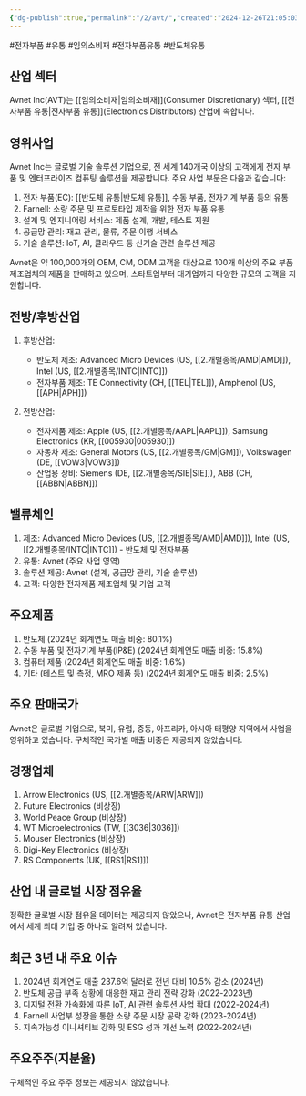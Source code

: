 ```yaml
---
{"dg-publish":true,"permalink":"/2/avt/","created":"2024-12-26T21:05:03.919+09:00","updated":"2025-06-03T20:05:57.817+09:00"}
---
```


#전자부품 #유통 #임의소비재 #전자부품유통 #반도체유통

## 산업 섹터

Avnet Inc(AVT)는 [[임의소비재\|임의소비재]](Consumer Discretionary) 섹터, [[전자부품 유통\|전자부품 유통]](Electronics Distributors) 산업에 속합니다.

## 영위사업

Avnet Inc는 글로벌 기술 솔루션 기업으로, 전 세계 140개국 이상의 고객에게 전자 부품 및 엔터프라이즈 컴퓨팅 솔루션을 제공합니다. 주요 사업 부문은 다음과 같습니다:

1. 전자 부품(EC): [[반도체 유통\|반도체 유통]], 수동 부품, 전자기계 부품 등의 유통
2. Farnell: 소량 주문 및 프로토타입 제작을 위한 전자 부품 유통
3. 설계 및 엔지니어링 서비스: 제품 설계, 개발, 테스트 지원
4. 공급망 관리: 재고 관리, 물류, 주문 이행 서비스
5. 기술 솔루션: IoT, AI, 클라우드 등 신기술 관련 솔루션 제공

Avnet은 약 100,000개의 OEM, CM, ODM 고객을 대상으로 100개 이상의 주요 부품 제조업체의 제품을 판매하고 있으며, 스타트업부터 대기업까지 다양한 규모의 고객을 지원합니다.

## 전방/후방산업

1. 후방산업:
    
    - 반도체 제조: Advanced Micro Devices (US, [[2.개별종목/AMD\|AMD]]), Intel (US, [[2.개별종목/INTC\|INTC]])
    - 전자부품 제조: TE Connectivity (CH, [[TEL\|TEL]]), Amphenol (US, [[APH\|APH]])
    
2. 전방산업:
    
    - 전자제품 제조: Apple (US, [[2.개별종목/AAPL\|AAPL]]), Samsung Electronics (KR, [[005930\|005930]])
    - 자동차 제조: General Motors (US, [[2.개별종목/GM\|GM]]), Volkswagen (DE, [[VOW3\|VOW3]])
    - 산업용 장비: Siemens (DE, [[2.개별종목/SIE\|SIE]]), ABB (CH, [[ABBN\|ABBN]])
    

## 밸류체인

1. 제조: Advanced Micro Devices (US, [[2.개별종목/AMD\|AMD]]), Intel (US, [[2.개별종목/INTC\|INTC]]) - 반도체 및 전자부품
2. 유통: Avnet (주요 사업 영역)
3. 솔루션 제공: Avnet (설계, 공급망 관리, 기술 솔루션)
4. 고객: 다양한 전자제품 제조업체 및 기업 고객

## 주요제품

1. 반도체 (2024년 회계연도 매출 비중: 80.1%)
2. 수동 부품 및 전자기계 부품(IP&E) (2024년 회계연도 매출 비중: 15.8%)
3. 컴퓨터 제품 (2024년 회계연도 매출 비중: 1.6%)
4. 기타 (테스트 및 측정, MRO 제품 등) (2024년 회계연도 매출 비중: 2.5%)

## 주요 판매국가

Avnet은 글로벌 기업으로, 북미, 유럽, 중동, 아프리카, 아시아 태평양 지역에서 사업을 영위하고 있습니다. 구체적인 국가별 매출 비중은 제공되지 않았습니다.

## 경쟁업체

1. Arrow Electronics (US, [[2.개별종목/ARW\|ARW]])
2. Future Electronics (비상장)
3. World Peace Group (비상장)
4. WT Microelectronics (TW, [[3036\|3036]])
5. Mouser Electronics (비상장)
6. Digi-Key Electronics (비상장)
7. RS Components (UK, [[RS1\|RS1]])

## 산업 내 글로벌 시장 점유율

정확한 글로벌 시장 점유율 데이터는 제공되지 않았으나, Avnet은 전자부품 유통 산업에서 세계 최대 기업 중 하나로 알려져 있습니다.

## 최근 3년 내 주요 이슈

1. 2024년 회계연도 매출 237.6억 달러로 전년 대비 10.5% 감소 (2024년)
2. 반도체 공급 부족 상황에 대응한 재고 관리 전략 강화 (2022-2023년)
3. 디지털 전환 가속화에 따른 IoT, AI 관련 솔루션 사업 확대 (2022-2024년)
4. Farnell 사업부 성장을 통한 소량 주문 시장 공략 강화 (2023-2024년)
5. 지속가능성 이니셔티브 강화 및 ESG 성과 개선 노력 (2022-2024년)

## 주요주주(지분율)

구체적인 주요 주주 정보는 제공되지 않았습니다.